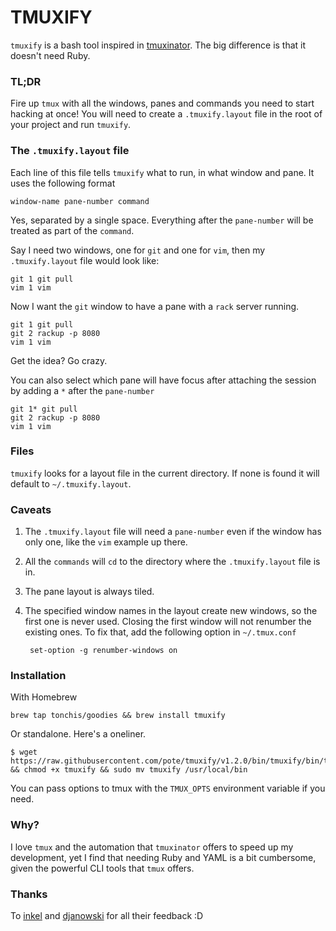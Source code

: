TMUXIFY
=======

`tmuxify` is a bash tool inspired in [tmuxinator](https://github.com/tmuxinator/tmuxinator). The big difference is that it doesn't need Ruby.

### TL;DR

Fire up `tmux` with all the windows, panes and commands you need to start hacking at once!
You will need to create a `.tmuxify.layout` file in the root of your project and run `tmuxify`.

### The `.tmuxify.layout` file

Each line of this file tells `tmuxify` what to run, in what window and pane. It uses the following format

    window-name pane-number command

Yes, separated by a single space. Everything after the `pane-number` will be treated as part of the `command`.

Say I need two windows, one for `git` and one for `vim`, then my `.tmuxify.layout` file would look like:

    git 1 git pull
    vim 1 vim

Now I want the `git` window to have a pane with a `rack` server running.

    git 1 git pull
    git 2 rackup -p 8080
    vim 1 vim

Get the idea? Go crazy.

You can also select which pane will have focus after attaching the session by adding a `*` after the `pane-number`

    git 1* git pull
    git 2 rackup -p 8080
    vim 1 vim

### Files

`tmuxify` looks for a layout file in the current directory. If none is found it will default to `~/.tmuxify.layout`.

### Caveats

1. The `.tmuxify.layout` file will need a `pane-number` even if the window has only one, like the `vim` example up there.
2. All the `commands` will `cd` to the directory where the `.tmuxify.layout` file is in.
3. The pane layout is always tiled.
4. The specified window names in the layout create new windows, so the first one is never used. Closing the first window will not renumber the existing ones. To fix that, add the following option in `~/.tmux.conf`

        set-option -g renumber-windows on

### Installation

With Homebrew

```shell
brew tap tonchis/goodies && brew install tmuxify
```

Or standalone. Here's a oneliner.

```shell
$ wget https://raw.githubusercontent.com/pote/tmuxify/v1.2.0/bin/tmuxify/bin/tmuxify && chmod +x tmuxify && sudo mv tmuxify /usr/local/bin
```
You can pass options to tmux with the `TMUX_OPTS` environment variable if you need.

### Why?

I love `tmux` and the automation that `tmuxinator` offers to speed up my development, yet I find that needing Ruby and YAML is a bit cumbersome, given the powerful CLI tools that `tmux` offers.

### Thanks

To [inkel](https://github.com/inkel) and [djanowski](https://github.com/djanowski) for all their feedback :D
